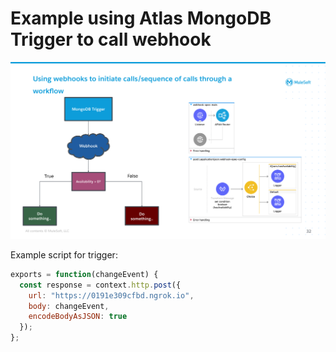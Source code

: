 # Example using Atlas MongoDB Trigger to call webhook

![Flow Diagram](.images/mongodb-webhook.svg)

Example script for trigger:

```javascript
exports = function(changeEvent) {
  const response = context.http.post({
    url: "https://0191e309cfbd.ngrok.io",
    body: changeEvent,
    encodeBodyAsJSON: true
  });
};
```
